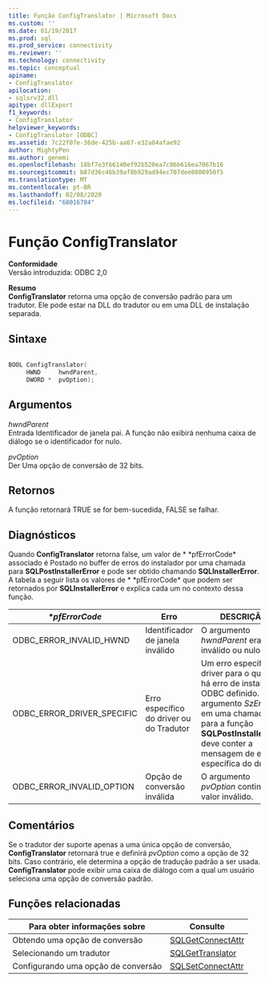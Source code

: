 ```yaml
---
title: Função ConfigTranslator | Microsoft Docs
ms.custom: ''
ms.date: 01/19/2017
ms.prod: sql
ms.prod_service: connectivity
ms.reviewer: ''
ms.technology: connectivity
ms.topic: conceptual
apiname:
- ConfigTranslator
apilocation:
- sqlsrv32.dll
apitype: dllExport
f1_keywords:
- ConfigTranslator
helpviewer_keywords:
- ConfigTranslator [ODBC]
ms.assetid: 7c22f07e-36de-425b-aa67-e32a84afae92
author: MightyPen
ms.author: genemi
ms.openlocfilehash: 18bf7e3f66140ef92b520ea7c86b616ea7067b16
ms.sourcegitcommit: b87d36c46b39af8b929ad94ec707dee8800950f5
ms.translationtype: MT
ms.contentlocale: pt-BR
ms.lasthandoff: 02/08/2020
ms.locfileid: "68016704"
---
```

# <a name="configtranslator-function"></a>Função ConfigTranslator
**Conformidade**  
 Versão introduzida: ODBC 2,0  
  
 **Resumo**  
 **ConfigTranslator** retorna uma opção de conversão padrão para um tradutor. Ele pode estar na DLL do tradutor ou em uma DLL de instalação separada.  
  
## <a name="syntax"></a>Sintaxe  
  
```cpp  
  
BOOL ConfigTranslator(  
     HWND     hwndParent,  
     DWORD *  pvOption);  
```  
  
## <a name="arguments"></a>Argumentos  
 *hwndParent*  
 Entrada Identificador de janela pai. A função não exibirá nenhuma caixa de diálogo se o identificador for nulo.  
  
 *pvOption*  
 Der Uma opção de conversão de 32 bits.  
  
## <a name="returns"></a>Retornos  
 A função retornará TRUE se for bem-sucedida, FALSE se falhar.  
  
## <a name="diagnostics"></a>Diagnósticos  
 Quando **ConfigTranslator** retorna false, um valor de * \*pfErrorCode* associado é Postado no buffer de erros do instalador por uma chamada para **SQLPostInstallerError** e pode ser obtido chamando **SQLInstallerError**. A tabela a seguir lista os valores de * \*pfErrorCode* que podem ser retornados por **SQLInstallerError** e explica cada um no contexto dessa função.  
  
|*\*pfErrorCode*|Erro|DESCRIÇÃO|  
|---------------------|-----------|-----------------|  
|ODBC_ERROR_INVALID_HWND|Identificador de janela inválido|O argumento *hwndParent* era inválido ou nulo.|  
|ODBC_ERROR_DRIVER_SPECIFIC|Erro específico do driver ou do Tradutor|Um erro específico de driver para o qual não há erro de instalador ODBC definido. O argumento *SzError* em uma chamada para a função **SQLPostInstallerError** deve conter a mensagem de erro específica do driver.|  
|ODBC_ERROR_INVALID_OPTION|Opção de conversão inválida|O argumento *pvOption* continha um valor inválido.|  
  
## <a name="comments"></a>Comentários  
 Se o tradutor der suporte apenas a uma única opção de conversão, **ConfigTranslator** retornará true e definirá *pvOption* como a opção de 32 bits. Caso contrário, ele determina a opção de tradução padrão a ser usada. **ConfigTranslator** pode exibir uma caixa de diálogo com a qual um usuário seleciona uma opção de conversão padrão.  
  
## <a name="related-functions"></a>Funções relacionadas  
  
|Para obter informações sobre|Consulte|  
|---------------------------|---------|  
|Obtendo uma opção de conversão|[SQLGetConnectAttr](../../../odbc/reference/syntax/sqlgetconnectattr-function.md)|  
|Selecionando um tradutor|[SQLGetTranslator](../../../odbc/reference/syntax/sqlgettranslator-function.md)|  
|Configurando uma opção de conversão|[SQLSetConnectAttr](../../../odbc/reference/syntax/sqlsetconnectattr-function.md)|
